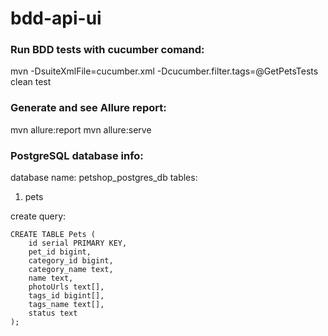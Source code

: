 # bdd-api-ui

### Run BDD tests with cucumber comand:
mvn -DsuiteXmlFile=cucumber.xml -Dcucumber.filter.tags=@GetPetsTests clean test

### Generate and see Allure report:
mvn allure:report
mvn allure:serve

### PostgreSQL database info:
database name: petshop_postgres_db
tables: 
1. pets
   
create query:

    CREATE TABLE Pets (                                                          
        id serial PRIMARY KEY,
        pet_id bigint,
        category_id bigint,
        category_name text,
        name text,
        photoUrls text[],
        tags_id bigint[],
        tags_name text[],
        status text
    );